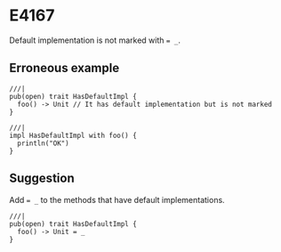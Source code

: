 # E4167

Default implementation is not marked with `= _`.

## Erroneous example

```moonbit
///|
pub(open) trait HasDefaultImpl {
  foo() -> Unit // It has default implementation but is not marked
}

///|
impl HasDefaultImpl with foo() {
  println("OK")
}
```

## Suggestion

Add `= _` to the methods that have default implementations.

```moonbit
///|
pub(open) trait HasDefaultImpl {
  foo() -> Unit = _
}
```
